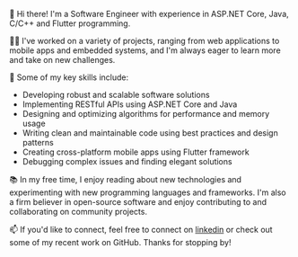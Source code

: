 👋 Hi there! I'm a Software Engineer with experience in ASP.NET Core, Java, C/C++ and Flutter programming.

👨‍💻 I've worked on a variety of projects, ranging from web applications to mobile apps and embedded systems, and I'm always eager to learn more and take on new challenges.

🌟 Some of my key skills include:

- Developing robust and scalable software solutions
- Implementing RESTful APIs using ASP.NET Core and Java
- Designing and optimizing algorithms for performance and memory usage
- Writing clean and maintainable code using best practices and design patterns
- Creating cross-platform mobile apps using Flutter framework
- Debugging complex issues and finding elegant solutions

📚 In my free time, I enjoy reading about new technologies and experimenting with new programming languages and frameworks. I'm also a firm believer in open-source software and enjoy contributing to and collaborating on community projects.

📫 If you'd like to connect, feel free to connect on [linkedin](https://www.linkedin.com/in/ayush-jaiswal-539139177/) or check out some of my recent work on GitHub. Thanks for stopping by!


<!---
ayushjaiswal-aj/ayushjaiswal-aj is a ✨ special ✨ repository because its `README.md` (this file) appears on your GitHub profile.
You can click the Preview link to take a look at your changes.
--->
